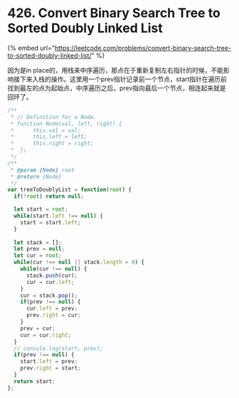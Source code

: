 # 426. Convert Binary Search Tree to Sorted Doubly Linked List

{% embed url="https://leetcode.com/problems/convert-binary-search-tree-to-sorted-doubly-linked-list/" %}

因为是in place的，用栈来中序遍历，那点在于重新复制左右指针的时候，不能影响接下来入栈的操作。这里用一个prev指针记录前一个节点，start指针在遍历前找到最左的点为起始点，中序遍历之后，prev指向最后一个节点，相连起来就是回环了。

```javascript
/**
 * // Definition for a Node.
 * function Node(val, left, right) {
 *      this.val = val;
 *      this.left = left;
 *      this.right = right;
 *  };
 */
/**
 * @param {Node} root
 * @return {Node}
 */
var treeToDoublyList = function(root) {
  if(!root) return null;

  let start = root;
  while(start.left !== null) {
    start = start.left;
  }
  
  let stack = [];
  let prev = null;
  let cur = root;
  while(cur !== null || stack.length > 0) {
    while(cur !== null) {
      stack.push(cur);
      cur = cur.left;
    }
    cur = stack.pop();
    if(prev !== null) {
      cur.left = prev;
      prev.right = cur;
    }
    prev = cur;
    cur = cur.right;
  }
  // console.log(start, prev);
  if(prev !== null) {
    start.left = prev;
    prev.right = start;
  }
  return start;
};
```

